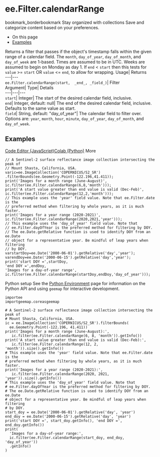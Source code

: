  
#  ee.Filter.calendarRange 
bookmark_borderbookmark Stay organized with collections  Save and categorize content based on your preferences. 
  * On this page
  * [Examples](https://developers.google.com/earth-engine/apidocs/ee-filter-calendarrange#examples)


Returns a filter that passes if the object's timestamp falls within the given range of a calendar field. The `month`, `day_of_year`, `day_of_month`, and `day_of_week` are 1-based. Times are assumed to be in UTC. Weeks are assumed to begin on Monday as day 1. If `end` < `start` then this tests for `value` >= `start` OR `value` <= `end`, to allow for wrapping. 
Usage| Returns  
---|---  
`ee.Filter.calendarRange(start,  _end_, _field_)`| Filter  
Argument| Type| Details  
---|---|---  
`start`| Integer| The start of the desired calendar field, inclusive.  
`end`| Integer, default: null| The end of the desired calendar field, inclusive. Defaults to the same value as start.  
`field`| String, default: "day_of_year"| The calendar field to filter over. Options are: `year`, `month`, `hour`, `minute`, `day_of_year`, `day_of_month`, and `day_of_week`.  
## Examples
[Code Editor (JavaScript)](https://developers.google.com/earth-engine/apidocs/ee-filter-calendarrange#code-editor-javascript-sample)[Colab (Python)](https://developers.google.com/earth-engine/apidocs/ee-filter-calendarrange#colab-python-sample) More
```
// A Sentinel-2 surface reflectance image collection intersecting the peak of
// Mount Shasta, California, USA.
varic=ee.ImageCollection('COPERNICUS/S2_SR')
.filterBounds(ee.Geometry.Point(-122.196,41.411));
print('Images for a month range (June-August)',
ic.filter(ee.Filter.calendarRange(6,8,'month')));
print('A start value greater than end value is valid (Dec-Feb)',
ic.filter(ee.Filter.calendarRange(12,2,'month')));
// This example uses the 'year' field value. Note that ee.Filter.date is the
// preferred method when filtering by whole years, as it is much faster.
print('Images for a year range (2020-2021)',
ic.filter(ee.Filter.calendarRange(2020,2021,'year')));
// This example uses the 'day_of_year' field value. Note that
// ee.Filter.dayOfYear is the preferred method for filtering by DOY.
// The ee.Date.getRelative function is used to identify DOY from an ee.Date
// object for a representative year. Be mindful of leap years when filtering
// by DOY.
varstartDoy=ee.Date('2000-06-01').getRelative('day','year');
varendDoy=ee.Date('2000-06-15').getRelative('day','year');
print('start DOY =',startDoy,
'end DOY =',endDoy,
'Images for a day-of-year range',
ic.filter(ee.Filter.calendarRange(startDoy,endDoy,'day_of_year')));
```
Python setup
See the [ Python Environment](https://developers.google.com/earth-engine/guides/python_install) page for information on the Python API and using `geemap` for interactive development.
```
importee
importgeemap.coreasgeemap
```
```
# A Sentinel-2 surface reflectance image collection intersecting the peak of
# Mount Shasta, California, USA.
ic = ee.ImageCollection('COPERNICUS/S2_SR').filterBounds(
  ee.Geometry.Point(-122.196, 41.411))
print('Images for a month range (June-August):',
   ic.filter(ee.Filter.calendarRange(6, 8, 'month')).getInfo())
print('A start value greater than end value is valid (Dec-Feb):',
   ic.filter(ee.Filter.calendarRange(12, 2, 'month')).size().getInfo())
# This example uses the 'year' field value. Note that ee.Filter.date is the
# preferred method when filtering by whole years, as it is much faster.
print('Images for a year range (2020-2021):',
   ic.filter(ee.Filter.calendarRange(2020, 2021, 'year')).size().getInfo())
# This example uses the 'day_of_year' field value. Note that
# ee.Filter.dayOfYear is the preferred method for filtering by DOY.
# The ee.Date.getRelative function is used to identify DOY from an ee.Date
# object for a representative year. Be mindful of leap years when filtering
# by DOY.
start_doy = ee.Date('2000-06-01').getRelative('day', 'year')
end_doy = ee.Date('2000-06-15').getRelative('day', 'year')
print('start DOY =', start_doy.getInfo(), 'end DOY =', end_doy.getInfo())
print(
  'Images for a day-of-year range:',
  ic.filter(ee.Filter.calendarRange(start_doy, end_doy, 'day_of_year'))
  .getInfo()
)
```

